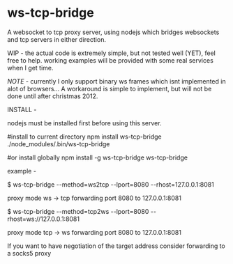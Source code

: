 ws-tcp-bridge
=============

A websocket to tcp proxy server, using nodejs which bridges websockets and tcp servers in either direction.

WIP - the actual code is extremely simple, but not tested well (YET), feel free to help.
	  working examples will be provided with some real services when I get time. 

*NOTE* - currently I only support binary ws frames which isnt implemented in alot of browsers...
A workaround is simple to implement, but will not be done until after christmas 2012.

INSTALL -

nodejs must be installed first before using this server.

#install to current directory
 npm install ws-tcp-bridge
./node_modules/.bin/ws-tcp-bridge

#or install globally
npm install -g ws-tcp-bridge
ws-tcp-bridge

example -

$ ws-tcp-bridge --method=ws2tcp --lport=8080  --rhost=127.0.0.1:8081

proxy mode ws -> tcp
forwarding port 8080 to 127.0.0.1:8081


$ ws-tcp-bridge --method=tcp2ws --lport=8080  --rhost=ws://127.0.0.1:8081

proxy mode tcp -> ws
forwarding port 8080 to 127.0.0.1:8081


If you want to have negotiation of the target address consider forwarding to a socks5 proxy
